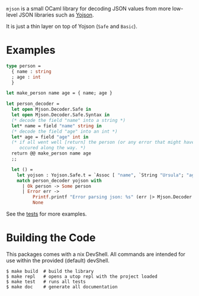 `mjson` is a small OCaml library for decoding JSON values from more low-level 
JSON libraries such as [Yojson](https://github.com/ocaml-community/yojson).

It is just a thin layer on top of Yojson (`Safe` and `Basic`).

# Examples

```ocaml
type person =
  { name : string
  ; age : int
  }

let make_person name age = { name; age }

let person_decoder =
  let open Mjson.Decoder.Safe in
  let open Mjson.Decoder.Safe.Syntax in
  (* decode the field "name" into a string *)
  let* name = field "name" string in
  (* decode the field "age" into an int *)
  let* age = field "age" int in
  (* if all went well [return] the person (or any error that might have
     occured along the way. *)
  return @@ make_person name age
  ;;

  let () =
    let yojson : Yojson.Safe.t = `Assoc [ "name", `String "Ursula"; "age": `Float 88.0] in
    match person_decoder yojson with
      | Ok person -> Some person
      | Error err ->
          Printf.printf "Error parsing json: %s" (err |> Mjson.Decoder.Safe.Error.show);
          None
```

See the [tests](./test/decoder.ml) for more examples.

# Building the Code

This packages comes with a nix DevShell.  All commands are intended for use 
within the provided (default) devShell.

```shell
$ make build  # build the library
$ make repl   # opens a utop repl with the project loaded
$ make test   # runs all tests
$ make doc    # generate all documentation
```
